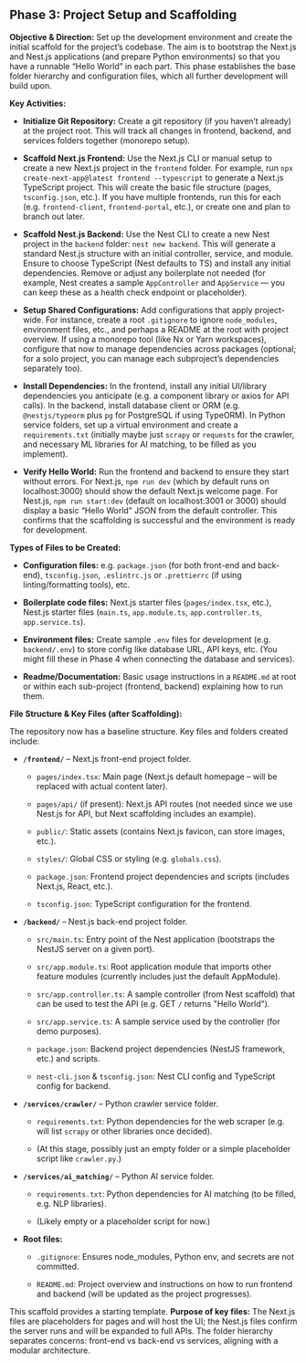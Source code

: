## Phase 3: Project Setup and Scaffolding

**Objective & Direction:** Set up the development environment and create the initial scaffold for the project’s codebase. The aim is to bootstrap the Next.js and Nest.js applications (and prepare Python environments) so that you have a runnable “Hello World” in each part. This phase establishes the base folder hierarchy and configuration files, which all further development will build upon.

**Key Activities:**

- **Initialize Git Repository:** Create a git repository (if you haven’t already) at the project root. This will track all changes in frontend, backend, and services folders together (monorepo setup).
    
- **Scaffold Next.js Frontend:** Use the Next.js CLI or manual setup to create a new Next.js project in the `frontend` folder. For example, run `npx create-next-app@latest frontend --typescript` to generate a Next.js TypeScript project. This will create the basic file structure (pages, `tsconfig.json`, etc.). If you have multiple frontends, run this for each (e.g. `frontend-client`, `frontend-portal`, etc.), or create one and plan to branch out later.
    
- **Scaffold Nest.js Backend:** Use the Nest CLI to create a new Nest project in the `backend` folder: `nest new backend`. This will generate a standard Nest.js structure with an initial controller, service, and module. Ensure to choose TypeScript (Nest defaults to TS) and install any initial dependencies. Remove or adjust any boilerplate not needed (for example, Nest creates a sample `AppController` and `AppService` — you can keep these as a health check endpoint or placeholder).
    
- **Setup Shared Configurations:** Add configurations that apply project-wide. For instance, create a root `.gitignore` to ignore `node_modules`, environment files, etc., and perhaps a README at the root with project overview. If using a monorepo tool (like Nx or Yarn workspaces), configure that now to manage dependencies across packages (optional; for a solo project, you can manage each subproject’s dependencies separately too).
    
- **Install Dependencies:** In the frontend, install any initial UI/library dependencies you anticipate (e.g. a component library or axios for API calls). In the backend, install database client or ORM (e.g. `@nestjs/typeorm` plus `pg` for PostgreSQL if using TypeORM). In Python service folders, set up a virtual environment and create a `requirements.txt` (initially maybe just `scrapy` or `requests` for the crawler, and necessary ML libraries for AI matching, to be filled as you implement).
    
- **Verify Hello World:** Run the frontend and backend to ensure they start without errors. For Next.js, `npm run dev` (which by default runs on localhost:3000) should show the default Next.js welcome page. For Nest.js, `npm run start:dev` (default on localhost:3001 or 3000) should display a basic “Hello World” JSON from the default controller. This confirms that the scaffolding is successful and the environment is ready for development.
    

**Types of Files to be Created:**

- **Configuration files:** e.g. `package.json` (for both front-end and back-end), `tsconfig.json`, `.eslintrc.js` or `.prettierrc` (if using linting/formatting tools), etc.
    
- **Boilerplate code files:** Next.js starter files (`pages/index.tsx`, etc.), Nest.js starter files (`main.ts`, `app.module.ts`, `app.controller.ts`, `app.service.ts`).
    
- **Environment files:** Create sample `.env` files for development (e.g. `backend/.env`) to store config like database URL, API keys, etc. (You might fill these in Phase 4 when connecting the database and services).
    
- **Readme/Documentation:** Basic usage instructions in a `README.md` at root or within each sub-project (frontend, backend) explaining how to run them.
    

**File Structure & Key Files (after Scaffolding):**

The repository now has a baseline structure. Key files and folders created include:

- **`/frontend/`** – Next.js front-end project folder.
    
    - `pages/index.tsx`: Main page (Next.js default homepage – will be replaced with actual content later).
        
    - `pages/api/` (if present): Next.js API routes (not needed since we use Nest.js for API, but Next scaffolding includes an example).
        
    - `public/`: Static assets (contains Next.js favicon, can store images, etc.).
        
    - `styles/`: Global CSS or styling (e.g. `globals.css`).
        
    - `package.json`: Frontend project dependencies and scripts (includes Next.js, React, etc.).
        
    - `tsconfig.json`: TypeScript configuration for the frontend.
        
- **`/backend/`** – Nest.js back-end project folder.
    
    - `src/main.ts`: Entry point of the Nest application (bootstraps the NestJS server on a given port).
        
    - `src/app.module.ts`: Root application module that imports other feature modules (currently includes just the default AppModule).
        
    - `src/app.controller.ts`: A sample controller (from Nest scaffold) that can be used to test the API (e.g. GET `/` returns "Hello World").
        
    - `src/app.service.ts`: A sample service used by the controller (for demo purposes).
        
    - `package.json`: Backend project dependencies (NestJS framework, etc.) and scripts.
        
    - `nest-cli.json` & `tsconfig.json`: Nest CLI config and TypeScript config for backend.
        
- **`/services/crawler/`** – Python crawler service folder.
    
    - `requirements.txt`: Python dependencies for the web scraper (e.g. will list `scrapy` or other libraries once decided).
        
    - (At this stage, possibly just an empty folder or a simple placeholder script like `crawler.py`.)
        
- **`/services/ai_matching/`** – Python AI service folder.
    
    - `requirements.txt`: Python dependencies for AI matching (to be filled, e.g. NLP libraries).
        
    - (Likely empty or a placeholder script for now.)
        
- **Root files:**
    
    - `.gitignore`: Ensures node_modules, Python env, and secrets are not committed.
        
    - `README.md`: Project overview and instructions on how to run frontend and backend (will be updated as the project progresses).
        

This scaffold provides a starting template. **Purpose of key files:** The Next.js files are placeholders for pages and will host the UI; the Nest.js files confirm the server runs and will be expanded to full APIs. The folder hierarchy separates concerns: front-end vs back-end vs services, aligning with a modular architecture.
